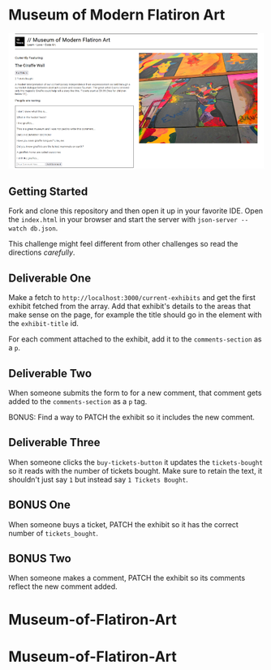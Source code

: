 # Museum of Modern Flatiron Art

![Giraffe Walls FTW](assets/example.png)

## Getting Started

Fork and clone this repository and then open it up in your favorite IDE. Open the `index.html` in your browser and start the server with `json-server --watch db.json`.

This challenge might feel different from other challenges so read the directions *carefully*.

## Deliverable One

Make a fetch to `http://localhost:3000/current-exhibits` and get the first exhibit fetched from the array. Add that exhibit's details to the areas that make sense on the page, for example the title should go in the element with the `exhibit-title` id.

For each comment attached to the exhibit, add it to the `comments-section` as a `p`.

## Deliverable Two

When someone submits the form to for a new comment, that comment gets added to the `comments-section` as a `p` tag.

BONUS: Find a way to PATCH the exhibit so it includes the new comment.

## Deliverable Three

When someone clicks the `buy-tickets-button` it updates the `tickets-bought` so it reads with the number of tickets bought. Make sure to retain the text, it shouldn't just say `1` but instead say `1 Tickets Bought`.

## BONUS One

When someone buys a ticket, PATCH the exhibit so it has the correct number of `tickets_bought`.

## BONUS Two

When someone makes a comment, PATCH the exhibit so its comments reflect the new comment added.
# Museum-of-Flatiron-Art
# Museum-of-Flatiron-Art
